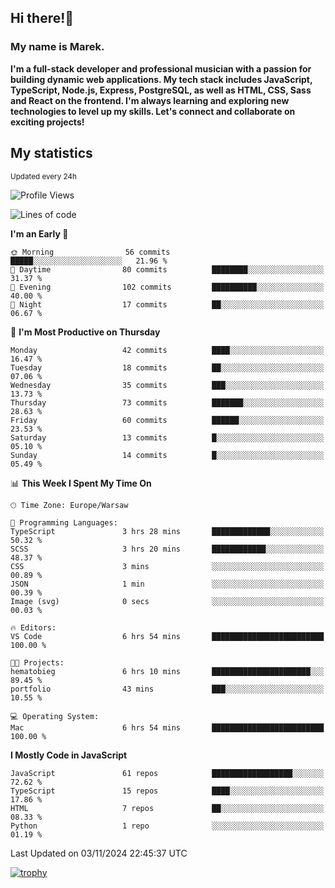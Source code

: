 ## Hi there!👋 ##
### My name is Marek. ###

**I'm a full-stack developer and professional musician with a passion for building dynamic web applications. My tech stack includes JavaScript, TypeScript, Node.js, Express, PostgreSQL, as well as HTML, CSS, Sass and React on the frontend. I'm always learning and exploring new technologies to level up my skills. Let's connect and collaborate on exciting projects!**

## My statistics ##
<sub>Updated every 24h</sub>
<!--START_SECTION:waka-->
![Profile Views](http://img.shields.io/badge/Profile%20Views-1-blue)

![Lines of code](https://img.shields.io/badge/From%20Hello%20World%20I%27ve%20Written-20.6%20thousand%20lines%20of%20code-blue)

**I'm an Early 🐤** 

```text
🌞 Morning                56 commits          █████░░░░░░░░░░░░░░░░░░░░   21.96 % 
🌆 Daytime                80 commits          ████████░░░░░░░░░░░░░░░░░   31.37 % 
🌃 Evening                102 commits         ██████████░░░░░░░░░░░░░░░   40.00 % 
🌙 Night                  17 commits          ██░░░░░░░░░░░░░░░░░░░░░░░   06.67 % 
```
📅 **I'm Most Productive on Thursday** 

```text
Monday                   42 commits          ████░░░░░░░░░░░░░░░░░░░░░   16.47 % 
Tuesday                  18 commits          ██░░░░░░░░░░░░░░░░░░░░░░░   07.06 % 
Wednesday                35 commits          ███░░░░░░░░░░░░░░░░░░░░░░   13.73 % 
Thursday                 73 commits          ███████░░░░░░░░░░░░░░░░░░   28.63 % 
Friday                   60 commits          ██████░░░░░░░░░░░░░░░░░░░   23.53 % 
Saturday                 13 commits          █░░░░░░░░░░░░░░░░░░░░░░░░   05.10 % 
Sunday                   14 commits          █░░░░░░░░░░░░░░░░░░░░░░░░   05.49 % 
```


📊 **This Week I Spent My Time On** 

```text
🕑︎ Time Zone: Europe/Warsaw

💬 Programming Languages: 
TypeScript               3 hrs 28 mins       █████████████░░░░░░░░░░░░   50.32 % 
SCSS                     3 hrs 20 mins       ████████████░░░░░░░░░░░░░   48.37 % 
CSS                      3 mins              ░░░░░░░░░░░░░░░░░░░░░░░░░   00.89 % 
JSON                     1 min               ░░░░░░░░░░░░░░░░░░░░░░░░░   00.39 % 
Image (svg)              0 secs              ░░░░░░░░░░░░░░░░░░░░░░░░░   00.03 % 

🔥 Editors: 
VS Code                  6 hrs 54 mins       █████████████████████████   100.00 % 

🐱‍💻 Projects: 
hematobieg               6 hrs 10 mins       ██████████████████████░░░   89.45 % 
portfolio                43 mins             ███░░░░░░░░░░░░░░░░░░░░░░   10.55 % 

💻 Operating System: 
Mac                      6 hrs 54 mins       █████████████████████████   100.00 % 
```

**I Mostly Code in JavaScript** 

```text
JavaScript               61 repos            ██████████████████░░░░░░░   72.62 % 
TypeScript               15 repos            ████░░░░░░░░░░░░░░░░░░░░░   17.86 % 
HTML                     7 repos             ██░░░░░░░░░░░░░░░░░░░░░░░   08.33 % 
Python                   1 repo              ░░░░░░░░░░░░░░░░░░░░░░░░░   01.19 % 
```




 Last Updated on 03/11/2024 22:45:37 UTC
<!--END_SECTION:waka-->
[![trophy](https://github-profile-trophy.vercel.app/?username=ryo-ma&theme=onedark)](https://github.com/ryo-ma/github-profile-trophy)
<!--
**MarekSax/MarekSax** is a ✨ _special_ ✨ repository because its `README.md` (this file) appears on your GitHub profile.

Here are some ideas to get you started:

- 🔭 I’m currently working on ...
- 🌱 I’m currently learning ...
- 👯 I’m looking to collaborate on ...
- 🤔 I’m looking for help with ...
- 💬 Ask me about ...
- 📫 How to reach me: ...
- 😄 Pronouns: ...
- ⚡ Fun fact: ...
-->
